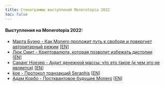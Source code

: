 ```yaml
---
title: Стенограммы выступлений Monerotopia 2022
toc: false
---
```


#### Выступления на Monerotopia 2022:
- [Марта Буэно - Как Monero проложит путь к свободе и повергнет авторитарный режим](/logs/monerotopia-2022/01-martha-bueno-how-monero-is-going-to-usher-in-freedom-ru/) [[EN](/logs/monerotopia-2022/01-martha-bueno-how-monero-is-going-to-usher-in-freedom-en/)]
- [Люк Смит - Криптовалюта, которая позволит избежать дистопии](/logs/monerotopia-2022/03-luke-smith-why-monero-matters-ru/) [[EN](/logs/monerotopia-2022/03-luke-smith-why-monero-matters-en)]
- [Саранг Ноезер - Аудит денежной массы: что это такое (и чем это не является)](/logs/monerotopia-2022/06-sarang-noether-supply-auditing-ru/) [[EN](/logs/monerotopia-2022/06-sarang-noether-supply-auditing-en/)]
- [koe - Протокол транзакций Seraphis​](/logs/monerotopia-2022/07-koe-seraphis-tx-protocol-ru/) [[EN](/logs/monerotopia-2022/07-koe-seraphis-tx-protocol-en/)]
- [Адам Корбо - Постквантовое будущее Monero](/logs/monerotopia-2022/08-adam-corbo-monero-post-quantum-ru/) [[EN](/logs/monerotopia-2022/08-adam-corbo-monero-post-quantum-en/)]
